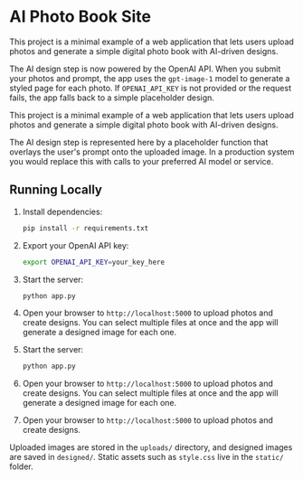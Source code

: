# AI Photo Book Site

This project is a minimal example of a web application that lets users upload photos and generate a simple digital photo book with AI-driven designs.

The AI design step is now powered by the OpenAI API. When you submit your photos and prompt, the app uses the `gpt-image-1` model to generate a styled page for each photo. If `OPENAI_API_KEY` is not provided or the request fails, the app falls back to a simple placeholder design.


This project is a minimal example of a web application that lets users upload photos and generate a simple digital photo book with AI-driven designs.

The AI design step is represented here by a placeholder function that overlays the user's prompt onto the uploaded image. In a production system you would replace this with calls to your preferred AI model or service.

## Running Locally

1. Install dependencies:
   ```bash
   pip install -r requirements.txt
   ```
2. Export your OpenAI API key:
   ```bash
   export OPENAI_API_KEY=your_key_here
   ```
3. Start the server:
   ```bash
   python app.py
   ```
4. Open your browser to `http://localhost:5000` to upload photos and create designs. You can select multiple files at once and the app will generate a designed image for each one.

2. Start the server:
   ```bash
   python app.py
   ```
3. Open your browser to `http://localhost:5000` to upload photos and create designs. You can select multiple files at once and the app will generate a designed image for each one.

3. Open your browser to `http://localhost:5000` to upload photos and create designs.

Uploaded images are stored in the `uploads/` directory, and designed images are saved in `designed/`.
Static assets such as `style.css` live in the `static/` folder.
